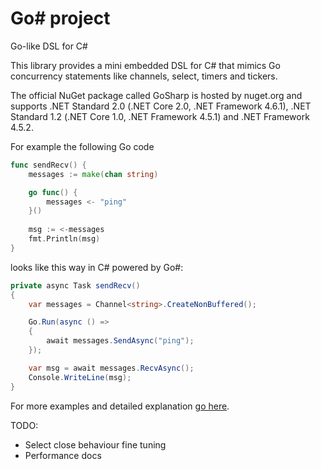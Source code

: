# Go\# project
Go-like DSL for C#

This library provides a mini embedded DSL for C# that mimics Go concurrency statements like channels, select, timers and tickers.

The official NuGet package called GoSharp is hosted by nuget.org and supports .NET Standard 2.0 (.NET Core 2.0, .NET Framework 4.6.1), .NET Standard 1.2 (.NET Core 1.0, .NET Framework 4.5.1) and .NET Framework 4.5.2.

For example the following Go code

```go
func sendRecv() {
	messages := make(chan string)

	go func() { 
		messages <- "ping"
	}()
	
	msg := <-messages
	fmt.Println(msg)
}
```

looks like this way in C# powered by Go#:


```c#
private async Task sendRecv()
{
    var messages = Channel<string>.CreateNonBuffered();

    Go.Run(async () =>
    {
        await messages.SendAsync("ping");
    });

    var msg = await messages.RecvAsync();
    Console.WriteLine(msg);
}
```

For more examples and detailed explanation [go here](docs/examples.md).



TODO:

- Select close behaviour fine tuning
- Performance docs

